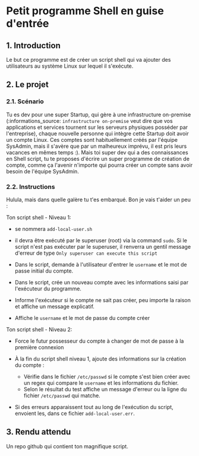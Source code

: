 # Petit programme Shell en guise d'entrée
## 1. Introduction
Le but ce programme est de créer un script shell qui va ajouter des utilisateurs au système Linux sur lequel il s'exécute.

## 2. Le projet
### 2.1. Scénario
Tu es dev pour une super Startup, qui gère à une infrastructure on-premise 
(:informations_source: `infrastructure on-premise` veut dire que vos applications et services tournent sur les serveurs physiques posséder par l'entreprise), 
chaque nouvelle personne qui intègre cette Startup doit avoir un compte Linux. 
Ces comptes sont habituellement créés par l'équipe SysAdmin, mais il s'avère que par un malheureux imprévu, il est pris leurs vacances en mêmes temps :). 
Mais toi super dev qui a des connaissances en Shell script, tu te proposes d'écrire un super programme de création de compte, comme ça l'avenir n'importe qui pourra créer un compte sans avoir besoin de l'équipe SysAdmin.


### 2.2. Instructions
Hulula, mais dans quelle galère tu t'es embarqué. Bon je vais t'aider un peu :

Ton script shell - Niveau 1:
- se nommera `add-local-user.sh`

- il devra être exécuté par le superuser (root) via la command `sudo`. 
  Si le script n'est pas exécuter par le superuser, il renverra un gentil message d'erreur de type `Only superuser can execute this script`

- Dans le script, demande à l'utilisateur d'entrer le `username` et le mot de passe initial du compte.

- Dans le script, crée un nouveau compte avec les informations saisi par l'exécuteur du programme.

- Informe l'exécuteur si le compte ne sait pas créer, peu importe la raison et affiche un message explicatif.

- Affiche le `username` et le mot de passe du compte créer


Ton script shell - Niveau 2:
- Force le futur possesseur du compte à changer de mot de passe à la première connexion


- À la fin du script shell niveau 1, ajoute des informations sur la création du compte :
  - Vérifie dans le fichier `/etc/passwd` si le compte s'est bien créer avec un regex qui compare le `username` et les informations du fichier.
  - Selon le résultat du test affiche un message d'erreur ou la ligne du fichier `/etc/passwd` qui matche.


- Si des erreurs apparaissent tout au long de l'exécution du script, envoient les, dans ce fichier `add-local-user.err`.

## 3. Rendu attendu
Un repo github qui contient ton magnifique script.